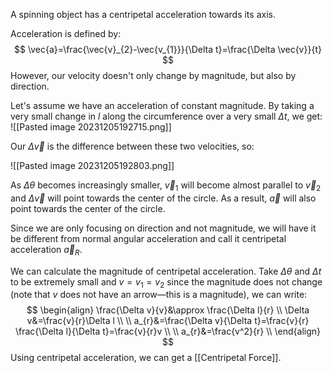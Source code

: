 A spinning object has a centripetal acceleration towards its axis.

Acceleration is defined by:
$$
\vec{a}=\frac{\vec{v}_{2}-\vec{v_{1}}}{\Delta t}=\frac{\Delta \vec{v}}{t}
$$
However, our velocity doesn't only change by magnitude, but also by direction.

Let's assume we have an acceleration of constant magnitude. By taking a very small change in $l$ along the circumference over a very small $\Delta t$, we get:
![[Pasted image 20231205192715.png]]

Our $\Delta \vec{v}$ is the difference between these two velocities, so:

![[Pasted image 20231205192803.png]]

As $\Delta\theta$ becomes increasingly smaller, $\vec{v}_{1}$ will become almost parallel to $\vec{v}_{2}$ and $\Delta \vec{v}$ will point towards the center of the circle. As a result, $\vec{a}$ will also point towards the center of the circle.

Since we are only focusing on direction and not magnitude, we will have it be different from normal angular acceleration and call it centripetal acceleration $\vec{a}_{R}$.

We can calculate the magnitude of centripetal acceleration. Take $\Delta\theta$ and $\Delta t$ to be extremely small and $v=v_{1}=v_{2}$ since the magnitude does not change (note that $v$ does not have an arrow—this is a magnitude), we can write:
$$
\begin{align}
\frac{\Delta v}{v}&\approx \frac{\Delta l}{r} \\
\Delta v&=\frac{v}{r}\Delta l \\
 \\
a_{r}&=\frac{\Delta v}{\Delta t}=\frac{v}{r} \frac{\Delta l}{\Delta t}=\frac{v}{r}v \\ \\
a_{r}&=\frac{v^2}{r} \\
\end{align}
$$
Using centripetal acceleration, we can get a [[Centripetal Force]].